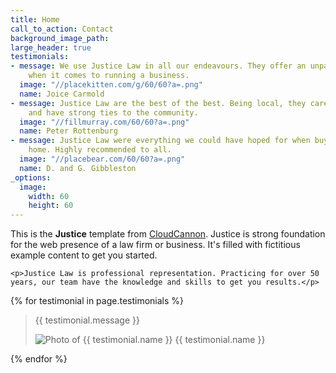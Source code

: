 ```yaml
---
title: Home
call_to_action: Contact
background_image_path: 
large_header: true
testimonials:
- message: We use Justice Law in all our endeavours. They offer an unparalleled service
    when it comes to running a business.
  image: "//placekitten.com/g/60/60?a=.png"
  name: Joice Carmold
- message: Justice Law are the best of the best. Being local, they care about people
    and have strong ties to the community.
  image: "//fillmurray.com/60/60?a=.png"
  name: Peter Rottenburg
- message: Justice Law were everything we could have hoped for when buying our first
    home. Highly recommended to all.
  image: "//placebear.com/60/60?a=.png"
  name: D. and G. Gibbleston
_options:
  image:
    width: 60
    height: 60
---
```


<div class="editable">
	<p>This is the <strong>Justice</strong> template from <a href="http://cloudcannon.com/">CloudCannon</a>. Justice is strong foundation for the web presence of a law firm or business. It's filled with fictitious example content to get you started.</p>

	<p>Justice Law is professional representation. Practicing for over 50 years, our team have the knowledge and skills to get you results.</p>
</div>

<div class="testimonials">
	{% for testimonial in page.testimonials %}
		<blockquote class="testimonial">
			<p class="testimonial-message">{{ testimonial.message }}</p>
			<p class="testimonial-author"><img src="{% include relative-src.html src=testimonial.image %}" alt="Photo of {{ testimonial.name }}"> {{ testimonial.name }}</p>
		</blockquote>
	{% endfor %}
</div>
